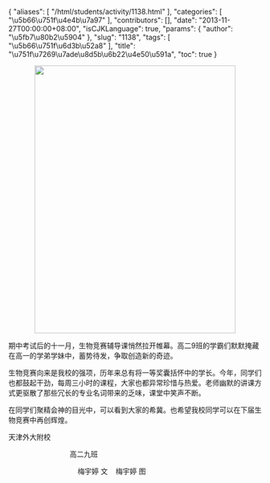 {
    "aliases": [
        "/html/students/activity/1138.html"
    ],
    "categories": [
        "\u5b66\u751f\u4e4b\u7a97"
    ],
    "contributors": [],
    "date": "2013-11-27T00:00:00+08:00",
    "isCJKLanguage": true,
    "params": {
        "author": "\u5fb7\u80b2\u5904"
    },
    "slug": "1138",
    "tags": [
        "\u5b66\u751f\u6d3b\u52a8"
    ],
    "title": "\u751f\u7269\u7ade\u8d5b\u6b22\u4e50\u591a",
    "toc": true
}


<img
    src="https://cdn.tfls.online/mirror/full/56469b7ac0a64990a151c27dd7e7cc92b7eee44d.jpg"
    style="display:block;margin-left:auto;margin-right:auto;"
    decoding="async"
    fetchpriority="auto"
    loading="lazy"
    height="533"
    width="400"
/>







期中考试后的十一月，生物竞赛辅导课悄然拉开帷幕。高二9班的学霸们默默掩藏在高一的学弟学妹中，蓄势待发，争取创造新的奇迹。




生物竞赛向来是我校的强项，历年来总有将一等奖囊括怀中的学长。今年，同学们也都鼓起干劲，每周三小时的课程，大家也都异常珍惜与热爱。老师幽默的讲课方式更驱散了那些冗长的专业名词带来的乏味，课堂中笑声不断。




在同学们聚精会神的目光中，可以看到大家的希冀。也希望我校同学可以在下届生物竞赛中再创辉煌。









天津外大附校




                               高二九班




                                   梅宇婷 文    梅宇婷 图



